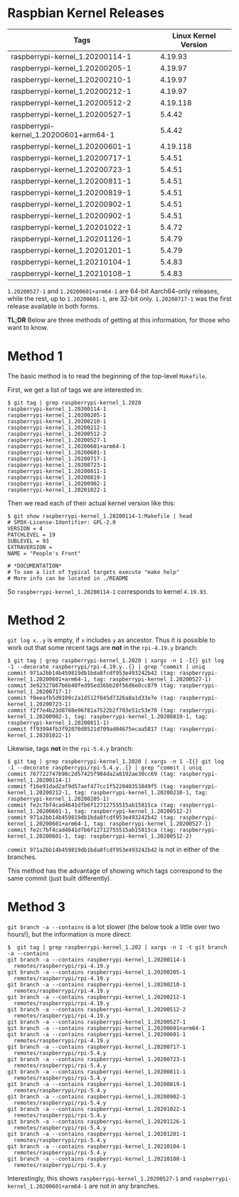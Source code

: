 # Raspbian Kernel Releases

| Tags | Linux Kernel Version |
| ---  | --- |
| raspberrypi-kernel_1.20200114-1       | 4.19.93 |
| raspberrypi-kernel_1.20200205-1       | 4.19.97 |
| raspberrypi-kernel_1.20200210-1       | 4.19.97 |
| raspberrypi-kernel_1.20200212-1       | 4.19.97 |
| raspberrypi-kernel_1.20200512-2       | 4.19.118 |
| raspberrypi-kernel_1.20200527-1       | 5.4.42 |
| raspberrypi-kernel_1.20200601+arm64-1 | 5.4.42 |
| raspberrypi-kernel_1.20200601-1       | 4.19.118 |
| raspberrypi-kernel_1.20200717-1       | 5.4.51 |
| raspberrypi-kernel_1.20200723-1       | 5.4.51 |
| raspberrypi-kernel_1.20200811-1       | 5.4.51 |
| raspberrypi-kernel_1.20200819-1       | 5.4.51 |
| raspberrypi-kernel_1.20200902-1       | 5.4.51 |
| raspberrypi-kernel_1.20200902-1       | 5.4.51 |
| raspberrypi-kernel_1.20201022-1       | 5.4.72 |
| raspberrypi-kernel_1.20201126-1       | 5.4.79 |
| raspberrypi-kernel_1.20201201-1       | 5.4.79 |
| raspberrypi-kernel_1.20210104-1       | 5.4.83 |
| raspberrypi-kernel_1.20210108-1       | 5.4.83 |

`1.20200527-1` and `1.20200601+arm64-1` are 64-bit Aarch64-only releases, while the rest, up to `1.20200601-1`, are 32-bit only.
`1.20200717-1` was the first release available in both forms.

**TL;DR** Below are three methods of getting at this information, for those who want to know.

# Method 1

The basic method is to read the beginning of the top-level `Makefile`.

First, we get a list of tags we are interested in:

```
$ git tag | grep raspberrypi-kernel_1.2020
raspberrypi-kernel_1.20200114-1
raspberrypi-kernel_1.20200205-1
raspberrypi-kernel_1.20200210-1
raspberrypi-kernel_1.20200212-1
raspberrypi-kernel_1.20200512-2
raspberrypi-kernel_1.20200527-1
raspberrypi-kernel_1.20200601+arm64-1
raspberrypi-kernel_1.20200601-1
raspberrypi-kernel_1.20200717-1
raspberrypi-kernel_1.20200723-1
raspberrypi-kernel_1.20200811-1
raspberrypi-kernel_1.20200819-1
raspberrypi-kernel_1.20200902-1
raspberrypi-kernel_1.20201022-1
```

Then we read each of their actual kernel version like this:

```
$ git show raspberrypi-kernel_1.20200114-1:Makefile | head
# SPDX-License-Identifier: GPL-2.0
VERSION = 4
PATCHLEVEL = 19
SUBLEVEL = 93
EXTRAVERSION =
NAME = "People's Front"

# *DOCUMENTATION*
# To see a list of typical targets execute "make help"
# More info can be located in ./README
```

So `raspberrypi-kernel_1.20200114-1` corresponds to kernel `4.19.93`.

# Method 2

`git log x..y` is empty, if `x` includes `y` as ancestor. Thus it is possible to work out that some recent tags are **not** in the `rpi-4.19.y` branch:

```
$ git tag | grep raspberrypi-kernel_1.2020 | xargs -n 1 -I{} git log -1 --decorate raspberrypi/rpi-4.19.y..{} | grep ^commit | uniq
commit 971a2bb14b459819db1bda8fcdf953e493242b42 (tag: raspberrypi-kernel_1.20200601+arm64-1, tag: raspberrypi-kernel_1.20200527-1)
commit 3e92327867b6b40fed95ed36bb20f56d6e0cc879 (tag: raspberrypi-kernel_1.20200717-1)
commit f0eeafb5d9109c2a1d512f045d7326a8a1d33e7e (tag: raspberrypi-kernel_1.20200723-1)
commit f2f7e4b23d8788e96f81a7522b2f703e51c53e70 (tag: raspberrypi-kernel_1.20200902-1, tag: raspberrypi-kernel_1.20200819-1, tag: raspberrypi-kernel_1.20200811-1)
commit ff93994fb3f92070d8521d709ad04675ecaa5817 (tag: raspberrypi-kernel_1.20201022-1)
```

Likewise, tags **not** in the `rpi-5.4.y` branch:

```
$ git tag | grep raspberrypi-kernel_1.2020 | xargs -n 1 -I{} git log -1 --decorate raspberrypi/rpi-5.4.y..{} | grep ^commit | uniq
commit 767722747b98c2d57425f984da2a8192ae30cc69 (tag: raspberrypi-kernel_1.20200114-1)
commit f16e91dad2af9d57aef477cc1f522040353849f5 (tag: raspberrypi-kernel_1.20200212-1, tag: raspberrypi-kernel_1.20200210-1, tag: raspberrypi-kernel_1.20200205-1)
commit fe2c7bf4cad4641dfb6f12712755515ab15815ca (tag: raspberrypi-kernel_1.20200601-1, tag: raspberrypi-kernel_1.20200512-2)
commit 971a2bb14b459819db1bda8fcdf953e493242b42 (tag: raspberrypi-kernel_1.20200601+arm64-1, tag: raspberrypi-kernel_1.20200527-1)
commit fe2c7bf4cad4641dfb6f12712755515ab15815ca (tag: raspberrypi-kernel_1.20200601-1, tag: raspberrypi-kernel_1.20200512-2)
```

`commit 971a2bb14b459819db1bda8fcdf953e493242b42` is not in either of the branches.

This method has the advantage of showing which tags correspond to the same commit (just built differently).

# Method 3

`git branch -a --contains` is a lot slower (the below took a little over two hours!), but the information is more direct:

```
$  git tag | grep raspberrypi-kernel_1.202 | xargs -n 1 -t git branch -a --contains
git branch -a --contains raspberrypi-kernel_1.20200114-1 
  remotes/raspberrypi/rpi-4.19.y
git branch -a --contains raspberrypi-kernel_1.20200205-1 
  remotes/raspberrypi/rpi-4.19.y
git branch -a --contains raspberrypi-kernel_1.20200210-1 
  remotes/raspberrypi/rpi-4.19.y
git branch -a --contains raspberrypi-kernel_1.20200212-1 
  remotes/raspberrypi/rpi-4.19.y
git branch -a --contains raspberrypi-kernel_1.20200512-2 
  remotes/raspberrypi/rpi-4.19.y
git branch -a --contains raspberrypi-kernel_1.20200527-1 
git branch -a --contains raspberrypi-kernel_1.20200601+arm64-1 
git branch -a --contains raspberrypi-kernel_1.20200601-1 
  remotes/raspberrypi/rpi-4.19.y
git branch -a --contains raspberrypi-kernel_1.20200717-1 
  remotes/raspberrypi/rpi-5.4.y
git branch -a --contains raspberrypi-kernel_1.20200723-1 
  remotes/raspberrypi/rpi-5.4.y
git branch -a --contains raspberrypi-kernel_1.20200811-1 
  remotes/raspberrypi/rpi-5.4.y
git branch -a --contains raspberrypi-kernel_1.20200819-1 
  remotes/raspberrypi/rpi-5.4.y
git branch -a --contains raspberrypi-kernel_1.20200902-1 
  remotes/raspberrypi/rpi-5.4.y
git branch -a --contains raspberrypi-kernel_1.20201022-1 
  remotes/raspberrypi/rpi-5.4.y
git branch -a --contains raspberrypi-kernel_1.20201126-1 
  remotes/raspberrypi/rpi-5.4.y
git branch -a --contains raspberrypi-kernel_1.20201201-1 
  remotes/raspberrypi/rpi-5.4.y
git branch -a --contains raspberrypi-kernel_1.20210104-1 
  remotes/raspberrypi/rpi-5.4.y
git branch -a --contains raspberrypi-kernel_1.20210108-1 
  remotes/raspberrypi/rpi-5.4.y
```

Interestingly, this shows `raspberrypi-kernel_1.20200527-1` and `raspberrypi-kernel_1.20200601+arm64-1` are not in any branches.
